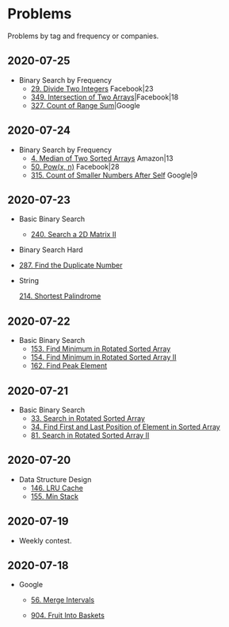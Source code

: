 # Problems

Problems by tag and frequency or companies.

## 2020-07-25

- Binary Search by Frequency
  - [29. Divide Two Integers](https://leetcode.com/problems/divide-two-integers/) Facebook|23
  - [349. Intersection of Two Arrays](https://leetcode.com/problems/intersection-of-two-arrays/)|Facebook|18
  - [327. Count of Range Sum](https://leetcode.com/problems/count-of-range-sum/)|Google

## 2020-07-24

- Binary Search by  Frequency
  - [4.  Median of Two Sorted Arrays](https://leetcode.com/problems/median-of-two-sorted-arrays/) Amazon|13
  - [50. Pow(x, n)](https://leetcode.com/problems/powx-n/) Facebook|28
  - [315. Count of Smaller Numbers After Self](https://leetcode.com/problems/count-of-smaller-numbers-after-self/) Google|9

## 2020-07-23

- Basic Binary Search
  
  - [240. Search a 2D Matrix II](https://leetcode.com/problems/search-a-2d-matrix-ii/)
- Binary Search Hard
  	
- [287. Find the Duplicate Number](https://leetcode.com/problems/find-the-duplicate-number/)
  	
- String

  [214. Shortest Palindrome](https://leetcode.com/problems/shortest-palindrome/)

## 2020-07-22

- Basic Binary Search
  - [153. Find Minimum in Rotated Sorted Array](https://leetcode.com/problems/find-minimum-in-rotated-sorted-array/)
  - [154. Find Minimum in Rotated Sorted Array II](https://leetcode.com/problems/find-minimum-in-rotated-sorted-array-ii/)
  - [162. Find Peak Element](https://leetcode.com/problems/find-peak-element/)

## 2020-07-21

- Basic Binary Search
  - [33. Search in Rotated Sorted Array](https://leetcode.com/problems/search-in-rotated-sorted-array/)
  - [34. Find First and Last Position of Element in Sorted Array](https://leetcode.com/problems/find-first-and-last-position-of-element-in-sorted-array/)
  - [81. Search in Rotated Sorted Array II](https://leetcode.com/problems/search-in-rotated-sorted-array-ii/)

## 2020-07-20

- Data Structure Design
  - [146. LRU Cache](https://leetcode.com/problems/lru-cache/)
  - [155. Min Stack](https://leetcode.com/problems/min-stack/)

## 2020-07-19

- Weekly contest.

## 2020-07-18

- Google 

  - [56. Merge Intervals](https://leetcode.com/problems/merge-intervals/)

  - [904. Fruit Into Baskets](https://leetcode.com/problems/fruit-into-baskets/)

  

